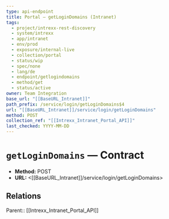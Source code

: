 ```yaml
---
type: api-endpoint
title: Portal — getLoginDomains (Intranet)
tags:
  - project/intrexx-rest-discovery
  - system/intrexx
  - app/intranet
  - env/prod
  - exposure/internal-live
  - collection/portal
  - status/wip
  - spec/none
  - lang/de
  - endpoint/getlogindomains
  - method/get
  - status/active
owner: Team Integration
base_url: "[[BaseURL_Intranet]]"
path_prefix: /service/login/getLoginDomains$4
url: "[[BaseURL_Intranet]]/service/login/getLoginDomains"
method: POST
collection_ref: "[[Intrexx_Intranet_Portal_API]]"
last_checked: YYYY-MM-DD
---
```


# `getLoginDomains` — Contract
- **Method:** POST
- **URL:** <[[BaseURL_Intranet]]/service/login/getLoginDomains>

## Relations
Parent:: [[Intrexx_Intranet_Portal_API]]
